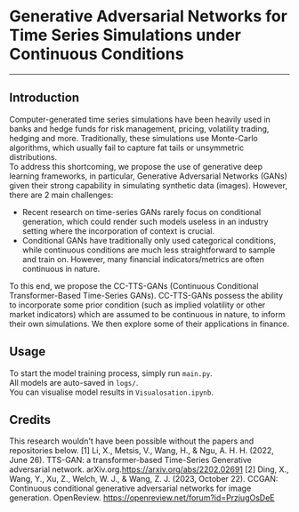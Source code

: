 # Generative Adversarial Networks for Time Series Simulations under Continuous Conditions
---
## Introduction
Computer-generated time series simulations have been heavily used in banks and hedge funds for risk management, pricing, volatility trading, hedging and more. Traditionally, these simulations use Monte-Carlo algorithms, which usually fail to capture fat tails or unsymmetric distributions.
<br>
To address this shortcoming, we propose the use of generative deep learning frameworks, in particular, Generative Adversarial Networks (GANs) given their strong capability in simulating synthetic data (images). However, there are 2 main challenges:
- Recent research on time-series GANs rarely focus on conditional generation, which could render such models useless in an industry setting where the incorporation of context is crucial.
- Conditional GANs have traditionally only used categorical conditions, while continuous conditions are much less straightforward to sample and train on. However, many financial indicators/metrics are often continuous in nature.

To this end, we propose the CC-TTS-GANs (Continuous Conditional Transformer-Based Time-Series GANs). CC-TTS-GANs possess the ability to incorporate some prior condition (such as implied volatility or other market indicators) which are assumed to be continuous in nature, to inform their own simulations. We then explore some of their applications in finance.

## Usage
To start the model training process, simply run `main.py`. <br>
All models are auto-saved in `logs/`. <br>
You can visualise model results in `Visualosation.ipynb`.

## Credits
This research wouldn't have been possible without the papers and repositories below.
[1] Li, X., Metsis, V., Wang, H., & Ngu, A. H. H. (2022, June 26). TTS-GAN: a transformer-based Time-Series Generative adversarial network. arXiv.org.https://arxiv.org/abs/2202.02691
[2] Ding, X., Wang, Y., Xu, Z., Welch, W. J., & Wang, Z. J. (2023, October 22). CCGAN: Continuous conditional generative adversarial networks for image generation. OpenReview. https://openreview.net/forum?id=PrzjugOsDeE